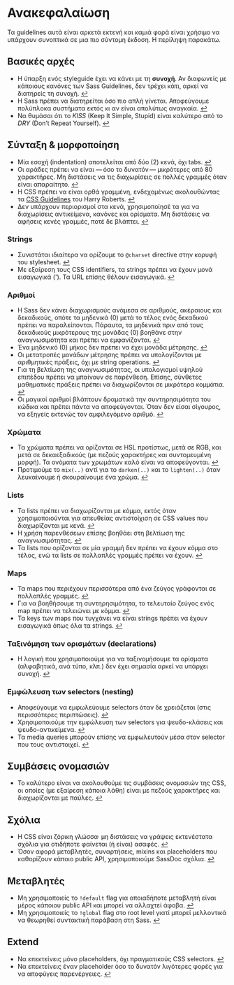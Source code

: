 
# Ανακεφαλαίωση

Τα guidelines αυτά είναι αρκετά εκτενή και καμιά φορά είναι χρήσιμο να υπάρχουν συνοπτικά σε μια πιο σύντομη έκδοση. Η περίληψη παρακάτω.

## Βασικές αρχές

* Η ύπαρξη ενός styleguide έχει να κάνει με τη **συνοχή**. Αν διαφωνείς με κάποιους κανόνες των Sass Guidelines, δεν τρέχει κάτι, αρκεί να διατηρείς τη συνοχή. [↩](#styleguide)
* Η Sass πρέπει να διατηρείται όσο πιο απλή γίνεται. Αποφεύγουμε πολύπλοκα συστήματα εκτός κι αν είναι απολύτως αναγκαία. [↩](#section-7)
* Να θυμάσαι ότι το *KISS* (Keep It Simple, Stupid) είναι καλύτερο από το *DRY* (Don’t Repeat Yourself). [↩](#section-7)

## Σύνταξη & μορφοποίηση

* Μία εσοχή (indentation) αποτελείται από δύο (2) κενά, όχι tabs. [↩](#section-9)
* Οι αράδες πρέπει να είναι &mdash;&thinsp;όσο το δυνατόν&thinsp;&mdash; μικρότερες από 80 χαρακτήρες. Μη διστάσεις να τις διαχωρίσεις σε πολλές γραμμές όταν είναι απαραίτητο. [↩](#section-9)
* Η CSS πρέπει να είναι ορθά γραμμένη, ενδεχομένως ακολουθώντας τα [CSS Guidelines](http://cssguidelin.es) του Harry Roberts. [↩](#section-9)
* Δεν υπάρχουν περιορισμοί στα κενά, χρησιμοποίησέ τα για να διαχωρίσεις αντικείμενα, κανόνες και ορίσματα. Μη διστάσεις να αφήσεις κενές γραμμές, ποτέ δε βλάπτει. [↩](#section-9)

### Strings

* Συνιστάται ιδιαίτερα να ορίζουμε το `@charset` directive στην κορυφή του stylesheet. [↩](#section-10)
* Με εξαίρεση τους CSS identifiers, τα strings πρέπει να έχουν μονά εισαγωγικά ('). Τα URL επίσης θέλουν εισαγωγικά. [↩](#strings---css)

### Αριθμοί

* Η Sass δεν κάνει διαχωρισμούς ανάμεσα σε αριθμούς, ακέραιους και δεκαδικούς, οπότε τα μηδενικά (0) μετά το τέλος ενός δεκαδικού πρέπει να παραλείπονται. Πάραυτα, τα μηδενικά πριν από τους δεκαδικούς μικρότερους της μονάδας (0) βοηθάνε στην αναγνωσιμότητα και πρέπει να εμφανίζονται. [↩](#section-14)
* Ένα μηδενικό (0) μήκος δεν πρέπει να έχει μονάδα μέτρησης. [↩](#section-15)
* Οι μετατροπές μονάδων μέτρησης πρέπει να υπολογίζονται με αριθμητικές πράξεις, όχι με string operations. [↩](#section-15)
* Για τη βελτίωση της αναγνωσιμότητας, οι υπολογισμοί υψηλού επιπέδου πρέπει να μπαίνουν σε παρένθεση. Επίσης, σύνθετες μαθηματικές πράξεις πρέπει να διαχωρίζονται σε μικρότερα κομμάτια. [↩](#section-16)
* Οι μαγικοί αριθμοί βλάπτουν δραματικά την συντηρησιμότητα του κώδικα και πρέπει πάντα να αποφεύγονται. Όταν δεν είσαι σίγουρος, να εξηγείς εκτενώς τον αμφιλεγόμενο αριθμό. [↩](#section-17)

### Χρώματα

* Τα χρώματα πρέπει να ορίζονται σε HSL προτίστως, μετά σε RGB, και μετά σε δεκαεξαδικούς (με πεζούς χαρακτήρες και συντομευμένη μορφή). Τα ονόματα των χρωμάτων καλό είναι να αποφεύγονται. [↩](#section-20)
* Προτιμούμε το `mix(..)` αντί για το `darken(..)` και το `lighten(..)` όταν λευκαίνουμε ή σκουραίνουμε ένα χρώμα. [↩](#section-22)

### Lists

* Τα lists πρέπει να διαχωρίζονται με κόμμα, εκτός όταν χρησιμοποιούνται για απευθείας αντιστοίχιση σε CSS values που διαχωρίζονται με κενά. [↩](#section-24)
* Η χρήση παρενθέσεων επίσης βοηθάει στη βελτίωση της αναγνωσιμότητας. [↩](#section-24)
* Τα lists που ορίζονται σε μία γραμμή δεν πρέπει να έχουν κόμμα στο τέλος, ενώ τα lists σε πολλαπλές γραμμές πρέπει να έχουν. [↩](#section-24)

### Maps

* Τα maps που περιέχουν περισσότερα από ένα ζεύγος γράφονται σε πολλαπλές γραμμές. [↩](#maps)
* Για να βοηθήσουμε τη συντηρησιμότητα, το τελευταίο ζεύγος ενός map πρέπει να τελειώνει με κόμμα. [↩](#maps)
* Τα keys των maps που τυγχάνει να είναι strings πρέπει να έχουν εισαγωγικά όπως όλα τα strings. [↩](#maps)

### Ταξινόμηση των ορισμάτων (declarations)

* Η λογική που χρησιμοποιούμε για να ταξινομήσουμε τα ορίσματα (αλφαβητικά, ανά τύπο, κλπ.) δεν έχει σημασία αρκεί να υπάρχει συνοχή. [↩](#section-28)

### Εμφώλευση των selectors (nesting)

* Αποφεύγουμε να εμφωλεύουμε selectors όταν δε χρειάζεται (στις περισσότερες περιπτώσεις). [↩](#selectors)
* Χρησιμοποιούμε την εμφώλευση των selectors για ψευδο-κλάσεις και ψευδο-αντικείμενα. [↩](#selectors)
* Τα media queries μπορούν επίσης να εμφωλευτούν μέσα στον selector που τους αντιστοιχεί. [↩](#selectors)

## Συμβάσεις ονομασιών

* Το καλύτερο είναι να ακολουθούμε τις συμβάσεις ονομασιών της CSS, οι οποίες (με εξαίρεση κάποια λάθη) είναι με πεζούς χαρακτήρες και διαχωρίζονται με παύλες. [↩](#section-33)

## Σχόλια

* Η CSS είναι ζόρικη γλώσσα· μη διστάσεις να γράψεις εκτενέστατα σχόλια για οτιδήποτε φαίνεται (ή είναι) ασαφές. [↩](#section-38)
* Όσον αφορά μεταβλητές, συναρτήσεις, mixins και placeholders που καθορίζουν κάποιο public API, χρησιμοποιούμε SassDoc σχόλια. [↩](#documentation)

## Μεταβλητές

* Μη χρησιμοποιείς το `!default` flag για οποιαδήποτε μεταβλητή είναι μέρος κάποιου public API και μπορεί να αλλαχτεί άφοβα. [↩](#default-flag)
* Μη χρησιμοποιείς το `!global` flag στο root level γιατί μπορεί μελλοντικά να θεωρηθεί συντακτική παράβαση στη Sass. [↩](#global-flag)

## Extend

* Να επεκτείνεις μόνο placeholders, όχι πραγματικούς CSS selectors. [↩](#extend)
* Να επεκτείνεις έναν placeholder όσο το δυνατόν λιγότερες φορές για να αποφύγεις παρενέργειες. [↩](#extend)
